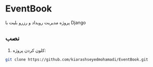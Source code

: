 # EventBook

پروژه مدیریت رویداد و رزرو بلیت با Django

## نصب

1. کلون کردن پروژه:
```bash
git clone https://github.com/kiarashseyedmohamadi/EventBook.git
